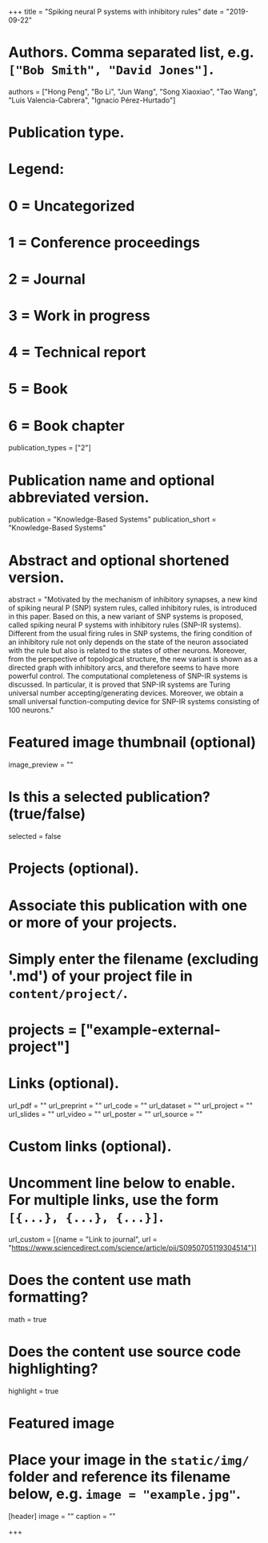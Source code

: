 +++
title = "Spiking neural P systems with inhibitory rules"
date = "2019-09-22"

# Authors. Comma separated list, e.g. `["Bob Smith", "David Jones"]`.
authors = ["Hong Peng", "Bo Li", "Jun Wang", "Song Xiaoxiao", "Tao Wang", "Luis Valencia-Cabrera", "Ignacio Pérez-Hurtado"]

# Publication type.
# Legend:
# 0 = Uncategorized
# 1 = Conference proceedings
# 2 = Journal
# 3 = Work in progress
# 4 = Technical report
# 5 = Book
# 6 = Book chapter
publication_types = ["2"]

# Publication name and optional abbreviated version.
publication = "Knowledge-Based Systems"
publication_short = "Knowledge-Based Systems"

# Abstract and optional shortened version.
abstract = "Motivated by the mechanism of inhibitory synapses, a new kind of spiking neural P (SNP) system rules, called inhibitory rules, is introduced in this paper. Based on this, a new variant of SNP systems is proposed, called spiking neural P systems with inhibitory rules (SNP-IR systems). Different from the usual firing rules in SNP systems, the firing condition of an inhibitory rule not only depends on the state of the neuron associated with the rule but also is related to the states of other neurons. Moreover, from the perspective of topological structure, the new variant is shown as a directed graph with inhibitory arcs, and therefore seems to have more powerful control. The computational completeness of SNP-IR systems is discussed. In particular, it is proved that SNP-IR systems are Turing universal number accepting/generating devices. Moreover, we obtain a small universal function-computing device for SNP-IR systems consisting of 100 neurons."

# Featured image thumbnail (optional)
image_preview = ""

# Is this a selected publication? (true/false)
selected = false

# Projects (optional).
#   Associate this publication with one or more of your projects.
#   Simply enter the filename (excluding '.md') of your project file in `content/project/`.
# projects = ["example-external-project"]

# Links (optional).
url_pdf = ""
url_preprint = ""
url_code = ""
url_dataset = ""
url_project = ""
url_slides = ""
url_video = ""
url_poster = ""
url_source = ""

# Custom links (optional).
#   Uncomment line below to enable. For multiple links, use the form `[{...}, {...}, {...}]`.
url_custom = [{name = "Link to journal", url = "https://www.sciencedirect.com/science/article/pii/S0950705119304514"}]

# Does the content use math formatting?
math = true

# Does the content use source code highlighting?
highlight = true

# Featured image
# Place your image in the `static/img/` folder and reference its filename below, e.g. `image = "example.jpg"`.
[header]
image = ""
caption = ""

+++

<!-- More detail can easily be written here using *Markdown* and $\rm \LaTeX$ math code. -->
